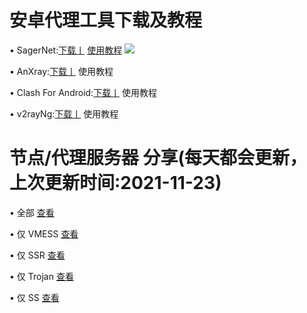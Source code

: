 # 安卓代理工具下载及教程
• SagerNet:[下载丨]() [使用教程]()
![](https://github.com/OVOJKzzZ/test/blob/8c033aed593cf95b7da5887120871ac179f9c8b1/SagerNet2.jpg)

• AnXray:[下载丨]() 使用教程

• Clash For Android:[下载丨]() 使用教程

• v2rayNg:[下载丨]() 使用教程

# 节点/代理服务器 分享(每天都会更新，上次更新时间:2021-11-23)
• 全部 [查看](https://github.com/OVOJKzzZ/test/blob/main/123)

• 仅 VMESS [查看]()

• 仅 SSR [查看]()

• 仅 Trojan [查看]()

• 仅 SS [查看]()

